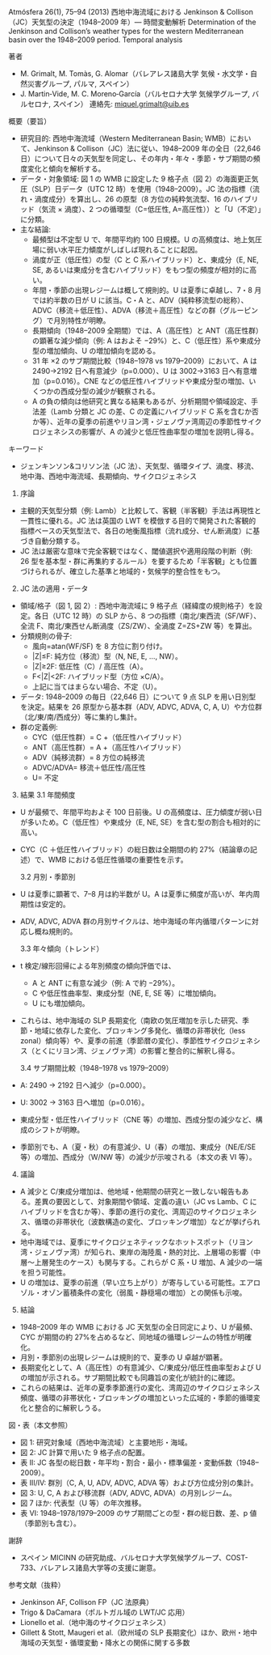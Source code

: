 Atmósfera 26(1), 75–94 (2013)
西地中海流域における Jenkinson & Collison（JC）天気型の決定（1948–2009 年）— 時間変動解析
Determination of the Jenkinson and Collison’s weather types for the western Mediterranean basin over the 1948–2009 period. Temporal analysis

著者

- M. Grimalt, M. Tomàs, G. Alomar（バレアレス諸島大学 気候・水文学・自然災害グループ, パルマ, スペイン）
- J. Martin‑Vide, M. C. Moreno‑García（バルセロナ大学 気候学グループ, バルセロナ, スペイン）
  連絡先: miquel.grimalt@uib.es

概要（要旨）

- 研究目的: 西地中海流域（Western Mediterranean Basin; WMB）において、Jenkinson & Collison（JC）法に従い、1948–2009 年の全日（22,646 日）について日々の天気型を同定し、その年内・年々・季節・サブ期間の頻度変化と傾向を解析する。
- データ・対象領域: 図 1 の WMB に設定した 9 格子点（図 2）の海面更正気圧（SLP）日データ（UTC 12 時）を使用（1948–2009）。JC 法の指標（流れ・渦度成分）を算出し、26 の原型（8 方位の純粋気流型、16 のハイブリッド（気流 × 渦度）、2 つの循環型（C=低圧性, A=高圧性））と「U（不定）」に分類。
- 主な結論:
  - 最頻型は不定型 U で、年間平均約 100 日規模。U の高頻度は、地上気圧場に弱い水平圧力傾度がしばしば現れることに起因。
  - 渦度が正（低圧性）の型（C と C 系ハイブリッド）と、東成分（E, NE, SE, あるいは東成分を含むハイブリッド）をもつ型の頻度が相対的に高い。
  - 年間・季節の出現レジームは概して規則的。U は夏季に卓越し、7・8 月では約半数の日が U に該当。C・A と、ADV（純粋移流型の総称）、ADVC（移流＋低圧性）、ADVA（移流＋高圧性）などの群（グルーピング）で月別特性が明瞭。
  - 長期傾向（1948–2009 全期間）では、A（高圧性）と ANT（高圧性群）の顕著な減少傾向（例: A はおよそ −29%）と、C（低圧性）系や東成分型の増加傾向、U の増加傾向を認める。
  - 31 年 ×2 のサブ期間比較（1948–1978 vs 1979–2009）において、A は 2490→2192 日へ有意減少（p=0.000）、U は 3002→3163 日へ有意増加（p=0.016）。CNE などの低圧性ハイブリッドや東成分型の増加、いくつかの西成分型の減少が観察される。
  - A の負の傾向は他研究と異なる結果もあるが、分析期間や領域設定、手法差（Lamb 分類と JC の差、C の定義にハイブリッド C 系を含むか否か等）、近年の夏季の前進やリヨン湾・ジェノヴァ湾周辺の季節性サイクロジェネシスの影響が、A の減少と低圧性曲率型の増加を説明し得る。

キーワード

- ジェンキンソン&コリソン法（JC 法）、天気型、循環タイプ、渦度、移流、地中海、西地中海流域、長期傾向、サイクロジェネシス

1. 序論

- 主観的天気型分類（例: Lamb）と比較して、客観（半客観）手法は再現性と一貫性に優れる。JC 法は英国の LWT を模倣する目的で開発された客観的指標ベースの天気型法で、各日の地衡風指標（流れ成分、せん断渦度）に基づき自動分類する。
- JC 法は厳密な意味で完全客観ではなく、閾値選択や適用段階の判断（例: 26 型を基本型・群に再集約するルール）を要するため「半客観」とも位置づけられるが、確立した基準と地域的・気候学的整合性をもつ。

2. JC 法の適用・データ

- 領域/格子（図 1, 図 2）: 西地中海流域に 9 格子点（経緯度の規則格子）を設定。各日（UTC 12 時）の SLP から、8 つの指標（南北/東西流（SF/WF）、全流 F、南北/東西せん断渦度（ZS/ZW）、全渦度 Z=ZS+ZW 等）を算出。
- 分類規則の骨子:
  - 風向=atan(WF/SF) を 8 方位に割り付け。
  - |Z|≤F: 純方位（移流）型（N, NE, E, …, NW）。
  - |Z|≥2F: 低圧性（C）/ 高圧性（A）。
  - F<|Z|<2F: ハイブリッド型（方位 ×C/A）。
  - 上記に当てはまらない場合、不定（U）。
- データ: 1948–2009 の毎日（22,646 日）について 9 点 SLP を用い日別型を決定。結果を 26 原型から基本群（ADV, ADVC, ADVA, C, A, U）や方位群（北/東/南/西成分）等に集約し集計。
- 群の定義例:
  - CYC（低圧性群）= C +（低圧性ハイブリッド）
  - ANT（高圧性群）= A +（高圧性ハイブリッド）
  - ADV（純移流群）= 8 方位の純移流
  - ADVC/ADVA= 移流＋低圧性/高圧性
  - U= 不定

3. 結果
   3.1 年間頻度

- U が最頻で、年間平均およそ 100 日前後。U の高頻度は、圧力傾度が弱い日が多いため。C（低圧性）や東成分（E, NE, SE）を含む型の割合も相対的に高い。
- CYC（C ＋低圧性ハイブリッド）の総日数は全期間の約 27%（結論章の記述）で、WMB における低圧性循環の重要性を示す。

  3.2 月別・季節別

- U は夏季に顕著で、7–8 月は約半数が U。A は夏季に頻度が高いが、年内周期性は安定的。
- ADV, ADVC, ADVA 群の月別サイクルは、地中海域の年内循環パターンに対応し概ね規則的。

  3.3 年々傾向（トレンド）

- t 検定/線形回帰による年別頻度の傾向評価では、
  - A と ANT に有意な減少（例: A で約 −29%）。
  - C や低圧性曲率型、東成分型（NE, E, SE 等）に増加傾向。
  - U にも増加傾向。
- これらは、地中海域の SLP 長期変化（南欧の気圧増加を示した研究、季節・地域に依存した変化、ブロッキング多発化、循環の非帯状化（less zonal）傾向等）や、夏季の前進（季節暦の変化）、季節性サイクロジェネシス（とくにリヨン湾、ジェノヴァ湾）の影響と整合的に解釈し得る。

  3.4 サブ期間比較（1948–1978 vs 1979–2009）

- A: 2490 → 2192 日へ減少（p=0.000）。
- U: 3002 → 3163 日へ増加（p=0.016）。
- 東成分型・低圧性ハイブリッド（CNE 等）の増加、西成分型の減少など、構成のシフトが明瞭。
- 季節別でも、A（夏・秋）の有意減少、U（春）の増加、東成分（NE/E/SE 等）の増加、西成分（W/NW 等）の減少が示唆される（本文の表 VI 等）。

4. 議論

- A 減少と C/東成分増加は、他地域・他期間の研究と一致しない報告もある。差異の要因として、対象期間や領域、定義の違い（JC vs Lamb、C にハイブリッドを含むか等）、季節の進行の変化、湾周辺のサイクロジェネシス、循環の非帯状化（波数構造の変化、ブロッキング増加）などが挙げられる。
- 地中海域では、夏季にサイクロジェネティックなホットスポット（リヨン湾・ジェノヴァ湾）が知られ、東岸の海陸風・熱的対比、上層場の影響（中層〜上層発生のケース）も関与する。これらが C 系・U 増加、A 減少の一端を担う可能性。
- U の増加は、夏季の前進（早い立ち上がり）が寄与している可能性。エアロゾル・オゾン蓄積条件の変化（弱風・静穏場の増加）との関係も示唆。

5. 結論

- 1948–2009 年の WMB における JC 天気型の全日同定により、U が最頻、CYC が期間の約 27%を占めるなど、同地域の循環レジームの特性が明確化。
- 月別・季節別の出現レジームは規則的で、夏季の U 卓越が顕著。
- 長期変化として、A（高圧性）の有意減少、C/東成分/低圧性曲率型および U の増加が示される。サブ期間比較でも同趣旨の変化が統計的に確認。
- これらの結果は、近年の夏季季節進行の変化、湾周辺のサイクロジェネシス頻度、循環の非帯状化・ブロッキングの増加といった広域的・季節的循環変化と整合的に解釈しうる。

図・表（本文参照）

- 図 1: 研究対象域（西地中海流域）と主要地形・海域。
- 図 2: JC 計算で用いた 9 格子点の配置。
- 表 II: JC 各型の総日数・年平均・割合・最小・標準偏差・変動係数（1948–2009）。
- 表 III/IV: 群別（C, A, U, ADV, ADVC, ADVA 等）および方位成分別の集計。
- 図 3: U, C, A および移流群（ADV, ADVC, ADVA）の月別レジーム。
- 図 7 ほか: 代表型（U 等）の年次推移。
- 表 VI: 1948–1978/1979–2009 のサブ期間ごとの型・群の総日数、差、p 値（季節別も含む）。

謝辞

- スペイン MICINN の研究助成、バルセロナ大学気候学グループ、COST-733、バレアレス諸島大学等の支援に謝意。

参考文献（抜粋）

- Jenkinson AF, Collison FP（JC 法原典）
- Trigo & DaCamara（ポルトガル域の LWT/JC 応用）
- Lionello et al.（地中海のサイクロジェネシス）
- Gillett & Stott, Maugeri et al.（欧州域の SLP 長期変化）ほか、欧州・地中海域の天気型・循環変動・降水との関係に関する多数

